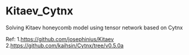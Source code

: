 # Kitaev_Cytnx
Solving Kitaev honeycomb model using tensor network based on Cytnx

Ref:
1.https://github.com/josephinius/Kitaev
2.https://github.com/kaihsin/Cytnx/tree/v0.5.0a
